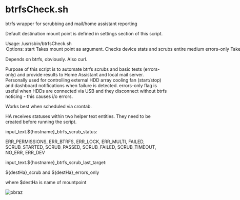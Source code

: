 # btrfsCheck.sh
btrfs wrapper for scrubbing and mail/home assistant reporting

Default destination mount point is defined in settings section of this script.

Usage: /usr/sbin/btrfsCheck.sh <option>
Options:
  start                  Takes mount point as argument. Checks device stats and scrubs entire medium
  errors-only            Takes mount point as argument. Only checks device stats
  help                   Prints this help

Depends on btrfs, obviously. Also curl.

Purpose of this script is to automate btrfs scrubs and basic tests (errors-only) and provide results to Home Assistant and local mail server. Personally used for controlling external HDD array cooling fan (start/stop) and dashboard notifications when failure is detected. errors-only flag is useful when HDDs are connected via USB and they disconnect without btrfs noticing - this causes i/o errors.

Works best when scheduled via crontab.

HA receives statuses within two helper text entities. They need to be created before running the script.

input_text.${hostname}_btrfs_scrub_status:

ERR_PERMISSIONS, ERR_BTRFS, ERR_LOCK, ERR_MULTI, FAILED, SCRUB_STARTED, SCRUB_PASSED, SCRUB_FAILED, SCRUB_TIMEOUT, NO_ERR, ERR_DEV

input_text.${hostname}_btrfs_scrub_last_target:

${destHa}_scrub and ${destHa}_errors_only

where $destHa is name of mountpoint

![obraz](https://github.com/user-attachments/assets/0176b3d4-f609-4ac8-a509-b300c7f2c61e)
